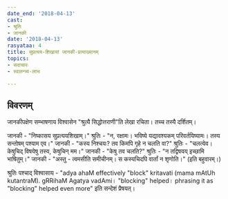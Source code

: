 ```yaml
---
date_end: '2018-04-13'
cast:
- श्रुतिः
- जानकी
date: '2018-04-13'
rasyataa: 4
title: सुप्रत्यय-शिखायां जानकी-प्रत्याख्यानम्
topics:
- सदाचारः
- स्वातन्त्र्य-लाभः

---
```


## विवरणम्
जानकीपक्षेण सम्भाषणाय विश्वासेन "श्रुत्यै सिद्धोत्तराणी"ति लेखा रचिता। तच्च तस्यै दर्शितम्।

जानकी - "निष्कासय सुप्रत्ययशिखाम्।"
श्रुतिः - "न, रक्षामः। भविष्ये यद्यावश्यकम् परिवर्तयिष्यामः। तस्य सन्तोषम् पश्याम एव।"
जानकी - "कस्य निश्चयः? तव किमपि गृहे न चलति वा?"
श्रुतिः - "चलत्येव। केषुचिद् विषयेषु तस्य, केषुचिन् मम।"
जानकी - "केषु तव चलति?"
श्रुतिः - "न तद्विषयय् इच्छामि भाषितुम्।"
जानकी - "अस्तु - त्वमसीति समीचीनम्। स कस्यचिदपि वार्तां न शृणोति।" (इति बहुवारम्।)

श्रुतिः पश्चाद् विश्वासाय - "adya ahaM effectively "block" kritavati
(mama mAtUh kutantraM). gRRihaM Agatya vadAmi। "blocking" helped। phrasing it as "blocking" helped even more" इति सन्देशं प्रैषयत्।

